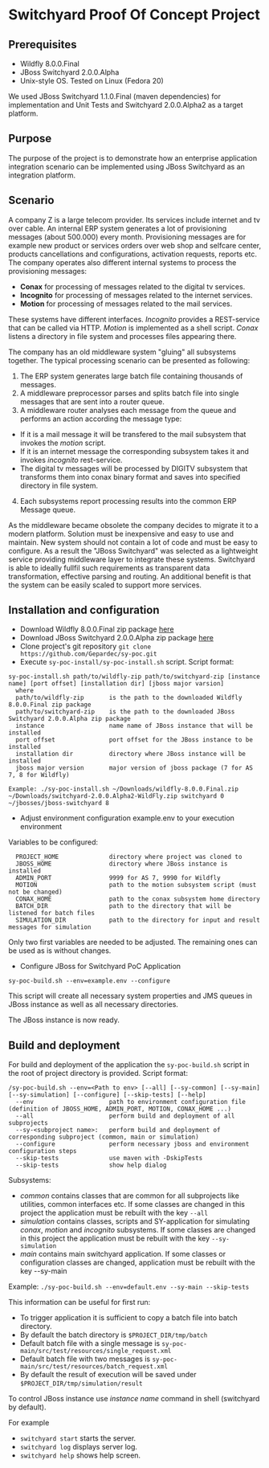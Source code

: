 # Switchyard Proof Of Concept Project

## Prerequisites

* Wildfly 8.0.0.Final
* JBoss Switchyard 2.0.0.Alpha
* Unix-style OS. Tested on Linux (Fedora 20)

We used JBoss Switchyard 1.1.0.Final (maven dependencies) for implementation and Unit Tests and Switchyard 2.0.0.Alpha2 as a target platform.

## Purpose

The purpose of the project is to demonstrate how an enterprise application integration scenario can be implemented
using JBoss Switchyard as an integration platform.

## Scenario

A company Z is a large telecom provider. Its services include internet and tv over cable. An internal ERP
system generates a lot of provisioning messages (about 500.000) every month. Provisioning messages are for example
new product or services orders over web shop and selfcare center, products cancellations and configurations, activation requests, reports etc.
The company operates also different internal systems to process the provisioning messages: 

* **Conax** for processing of messages related to the digital tv services.
* **Incognito** for processing of messages related to the internet services.
* **Motion** for processing of messages related to the mail services.

These systems have different interfaces. *Incognito* provides a REST-service that can be called via HTTP.
*Motion* is implemented as a shell script. *Conax* listens a directory in file system and processes files appearing there.

The company has an old middleware system "gluing" all subsystems together. The typical processing scenario can be presented as following:

1. The ERP system generates large batch file containing thousands of messages.
2. A middleware preprocessor parses and splits batch file into single messages that are sent into a router queue.
3. A middleware router analyses each message from the queue and performs an action according the message type:
  * If it is a mail message it will be transfered to the mail subsystem that invokes the *motion* script.
  * If it is an internet message the corresponding subsystem takes it and invokes *incognito* rest-service.
  * The digital tv messages will be processed by DIGITV subsystem that transforms them into conax binary format
  and saves into specified directory in file system.
4. Each subsystems report processing results into the common ERP Message queue.
  
As the middleware became obsolete the company decides to migrate it to a modern platform. Solution must be
inexpensive and easy to use and maintain. New system should not contain a lot of code and must be easy to configure. As a result
the "JBoss Switchyard" was selected as a lightweight service providing middleware layer to integrate these systems.
Switchyard is able to ideally fullfil such requirements as transparent data transformation, effective parsing and
routing. An additional benefit is that the system can be easily scaled to support more services.

## Installation and configuration

* Download Wildfly 8.0.0.Final zip package [here](http://wildfly.org/downloads/)
* Download JBoss Switchyard 2.0.0.Alpha zip package [here](http://switchyard.jboss.org/downloads)
* Clone project's git repository `git clone https://github.com/Gepardec/sy-poc.git`
* Execute `sy-poc-install/sy-poc-install.sh` script.
Script format:
```
sy-poc-install.sh path/to/wildfly-zip path/to/switchyard-zip [instance name] [port offset] [installation dir] [jboss major varsion]
  where
  path/to/wildfly-zip		is the path to the downloaded Wildfly 8.0.0.Final zip package
  path/to/switchyard-zip	is the path to the downloaded JBoss Switchyard 2.0.0.Alpha zip package
  instance					name name of JBoss instance that will be installed
  port offset				port offset for the JBoss instance to be installed
  installation dir			directory where JBoss instance will be installed
  jboss major version		major version of jboss package (7 for AS 7, 8 for Wildfly)
  
Example: ./sy-poc-install.sh ~/Downloads/wildfly-8.0.0.Final.zip ~/Downloads/switchyard-2.0.0.Alpha2-WildFly.zip switchyard 0 ~/jbosses/jboss-switchyard 8
```
* Adjust environment configuration example.env to your execution environment

Variables to be configured:
```
  PROJECT_HOME				directory where project was cloned to
  JBOSS_HOME				directory where JBoss instance is installed
  ADMIN_PORT				9999 for AS 7, 9990 for Wildfly
  MOTION					path to the motion subsystem script (must not be changed)
  CONAX_HOME				path to the conax subsystem home directory
  BATCH_DIR					path to the directory that will be listened for batch files
  SIMULATION_DIR			path to the directory for input and result messages for simulation
```
Only two first variables are needed to be adjusted. The remaining ones can be used as is without changes.
* Configure JBoss for Switchyard PoC Application

`sy-poc-build.sh --env=example.env --configure`

This script will create all necessary system properties and JMS queues in JBoss instance as well as all necessary directories.

The JBoss instance is now ready.

## Build and deployment

For build and deployment of the application the `sy-poc-build.sh` script in the root of project directory is provided.
Script format:
```
/sy-poc-build.sh --env=<Path to env> [--all] [--sy-common] [--sy-main] [--sy-simulation] [--configure] [--skip-tests] [--help]
  --env						path to environment configuration file (definition of JBOSS_HOME, ADMIN_PORT, MOTION, CONAX_HOME ...)
  --all						perform build and deployment of all subprojects
  --sy-<subproject name>:	perform build and deployment of corresponding subproject (common, main or simulation)
  --configure				perform necessary jboss and environment configuration steps
  --skip-tests				use maven with -DskipTests
  --skip-tests				show help dialog
```

Subsystems:

* *common* contains classes that are common for all subprojects like utilities, common interfaces etc. If
some classes are changed in this project the application must be rebuilt with the key `--all`
* *simulation* contains classes, scripts and SY-application for simulating *conax*, *motion* and *incognito* subsystems.
If some classes are changed in this project the application must be rebuilt with the key `--sy-simulation`
* *main* contains main switchyard application. If some classes or configuration classes are changed,
application must be rebuilt with the key --sy-main

Example: `./sy-poc-build.sh --env=default.env --sy-main --skip-tests`

This information can be useful for first run:

* To trigger application it is sufficient to copy a batch file into batch directory.
* By default the batch directory is `$PROJECT_DIR/tmp/batch`
* Default batch file with a single message is `sy-poc-main/src/test/resources/single_request.xml`
* Default batch file with two messages is `sy-poc-main/src/test/resources/batch_request.xml`
* By default the result of execution will be saved under `$PROJECT_DIR/tmp/simulation/result`

To control JBoss instance use *instance name* command in shell (switchyard by default).

For example 

* `switchyard start` starts the server.
* `switchyard log` displays server log.
* `switchyard help` shows help screen.